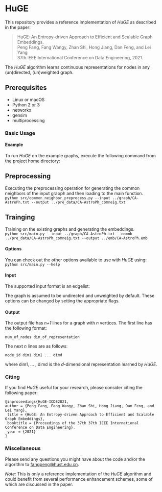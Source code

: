 # HuGE

This repository provides a reference implementation of *HuGE* as described in the paper:<br>
> HuGE: An Entropy-driven Approach to Efficient and Scalable Graph Embeddings.<br>
> Peng Fang, Fang Wangy, Zhan Shi, Hong Jiang, Dan Feng, and Lei Yang <br>
> 37th IEEE International Conference on Data Engineering, 2021.<br>
> <Insert paper link>

The *HuGE* algorithm learns continuous representations for nodes in any (un)directed, (un)weighted graph. 

## Prerequisites

- Linux or macOS
- Python 2 or 3
- networkx
- gensim
- multiprocessing

### Basic Usage

#### Example
To run *HuGE* on the example graphs, execute the following command from the project home directory:<br/>
## Preprocessing
Executing the preprocessing operation for generating the common neighbors of the input graoph and then loading to the main function.<br/>
    ``python src/common_neighbor_preprocess.py --input ../graph/CA-AstroPh.txt --output ../pre_data/CA-AstroPh_comneig.txt``
## Trainging    
Training on the existing graphs and generating the embeddings. <br/>
    ``python src/main.py --input ../graph/CA-AstroPh.txt --comnb ../pre_data/CA-AstroPh_comneig.txt --output ../emb/CA-AstroPh.emb``

#### Options
You can check out the other options available to use with *HuGE* using:<br/>
	``python src/main.py --help``

#### Input
The supported input format is an edgelist:
		
The graph is assumed to be undirected and unweighted by default. These options can be changed by setting the appropriate flags.

#### Output
The output file has *n+1* lines for a graph with *n* vertices. 
The first line has the following format:

	num_of_nodes dim_of_representation

The next *n* lines are as follows:
	
	node_id dim1 dim2 ... dimd

where dim1, ... , dimd is the *d*-dimensional representation learned by *HuGE*.

### Citing
If you find *HuGE* useful for your research, please consider citing the following paper:

	@inproceedings{HuGE-ICDE2021,
	author = {Peng Fang, Fang Wangy, Zhan Shi, Hong Jiang, Dan Feng, and Lei Yang},
	 title = {HuGE: An Entropy-driven Approach to Efficient and Scalable Graph Embeddings},
	 booktitle = {Proceedings of the 37th 37th IEEE International Conference on Data Engineering},
	 year = {2021}
	}


### Miscellaneous

Please send any questions you might have about the code and/or the algorithm to <fangpeng@hust.edu.cn>.

*Note:* This is only a reference implementation of the *HuGE* algorithm and could benefit from several performance enhancement schemes, some of which are discussed in the paper.
